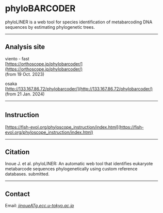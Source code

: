 # phyloBARCODER
phyloLINER is a web tool for species identification of metabarcoding DNA sequences by estimating phylogenetic trees.


---

## Analysis site   
viento - fast   
[https://orthoscope.jp/phylobarcoder/](https://orthoscope.jp/phylobarcoder/)      
(from 19 Oct. 2023)

osaka   
[http://133.167.86.72/phylobarcoder/](http://133.167.86.72/phylobarcoder/)   
(from 21 Jan. 2024) 

---
## Instruction　　　
[https://fish-evol.org/phyloscope_instruction/index.html](https://fish-evol.org/phyloscope_instruction/index.html)


---
## Citation
Inoue J. et al. 
phyloLINER: An automatic web tool that identifies eukaryote metabarcode sequences phylogenetically using custom reference databases. submitted.   

---
## Contact 
Email: [_jinoueATg.ecc.u-tokyo.ac.jp_](http://www.fish-evol.org/index_eng.html)
<br />  
